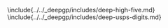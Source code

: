 \include{../../_deepgp/includes/deep-high-five.md}
\include{../../_deepgp/includes/deep-usps-digits.md}

